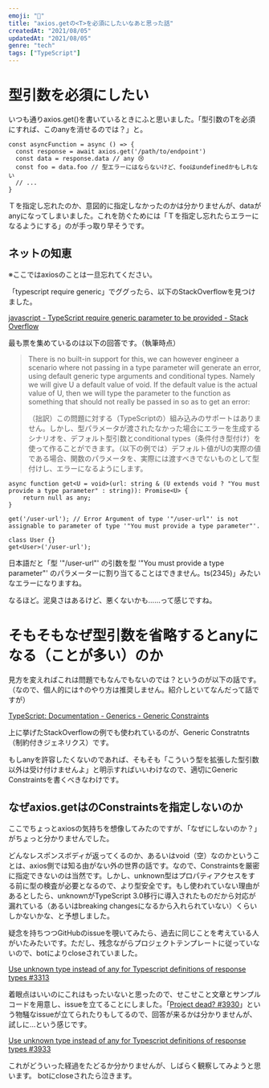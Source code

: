 ```yaml
---
emoji: "💙"
title: "axios.getの<T>を必須にしたいなあと思った話"
createdAt: "2021/08/05"
updatedAt: "2021/08/05"
genre: "tech"
tags: ["TypeScript"]
---
```


# 型引数を必須にしたい

いつも通りaxios.get()を書いているときにふと思いました。「型引数のTを必須にすれば、このanyを消せるのでは？」と。

```tsx
const asyncFunction = async () => {
  const response = await axios.get('/path/to/endpoint')
  const data = response.data // any 😢
  const foo = data.foo // 型エラーにはならないけど、fooはundefinedかもしれない
  // ...
}
```

Ｔを指定し忘れたのか、意図的に指定しなかったのかは分かりませんが、dataがanyになってしまいました。これを防ぐためには「Ｔを指定し忘れたらエラーになるようにする」のが手っ取り早そうです。

## ネットの知恵

※ここではaxiosのことは一旦忘れてください。

「typescript require generic」でググったら、以下のStackOverflowを見つけました。

[javascript - TypeScript require generic parameter to be provided - Stack Overflow](https://stackoverflow.com/questions/51173191/typescript-require-generic-parameter-to-be-provided)

最も票を集めているのは以下の回答です。（執筆時点）

> There is no built-in support for this, we can however engineer a scenario where not passing in a type parameter will generate an error, using default generic type arguments and conditional types. Namely we will give U a default value of void. If the default value is the actual value of U, then we will type the parameter to the function as something that should not really be passed in so as to get an error:
>
> （拙訳）この問題に対する（TypeScriptの）組み込みのサポートはありません。しかし、型パラメータが渡されたなかった場合にエラーを生成するシナリオを、デフォルト型引数とconditional types（条件付き型付け）を使って作ることができます。（以下の例では）デフォルト値がUの実際の値である場合、関数のパラメータを、実際には渡すべきでないものとして型付けし、エラーになるようにします。

```tsx
async function get<U = void>(url: string & (U extends void ? "You must provide a type parameter" : string)): Promise<U> {
    return null as any;
}

get('/user-url'); // Error Argument of type '"/user-url"' is not assignable to parameter of type '"You must provide a type parameter"'.

class User {}
get<User>('/user-url');
```

日本語だと「型 '"/user-url"' の引数を型 '"You must provide a type parameter"' のパラメーターに割り当てることはできません。ts(2345)」みたいなエラーになりますね。

なるほど。泥臭さはあるけど、悪くないかも……って感じですね。

# そもそもなぜ型引数を省略するとanyになる（ことが多い）のか

見方を変えればこれは問題でもなんでもないのでは？というのが以下の話です。（なので、個人的には↑のやり方は推奨しません。紹介しといてなんだって話ですが）

[TypeScript: Documentation - Generics - Generic Constraints](https://www.typescriptlang.org/docs/handbook/2/generics.html#generic-constraints)

上に挙げたStackOverflowの例でも使われているのが、Generic Constratnts（制約付きジェネリクス）です。

もしanyを許容したくないのであれば、そもそも「こういう型を拡張した型引数以外は受け付けませんよ」と明示すればいいわけなので、適切にGeneric Constraintsを書くべきなわけです。

## なぜaxios.getは<T>のConstraintsを指定しないのか

ここでちょっとaxiosの気持ちを想像してみたのですが、「なぜ<T extends unknow>にしないのか？」がちょっと分かりませんでした。

どんなレスポンスボディが返ってくるのか、あるいはvoid（空）なのかということは、axios側では知る由がない外の世界の話です。なので、Constraintsを厳密に指定できないのは当然です。しかし、unknown型はプロパティアクセスをする前に型の検査が必要となるので、より型安全です。もし使われていない理由があるとしたら、unknownがTypeScript 3.0移行に導入されたものだから対応が漏れている（あるいはbreaking changesになるから入れられていない）くらいしかないかな、と予想しました。

疑念を持ちつつGitHubのissueを覗いてみたら、過去に同じことを考えている人がいたみたいです。ただし、残念ながらプロジェクトテンプレートに従っていないので、botによりcloseされていました。

[Use unknown type instead of any for Typescript definitions of response types #3313](https://github.com/axios/axios/issues/3313)

着眼点はいいのにこれはもったいないと思ったので、せこせこと文章とサンプルコードを用意し、issueを立てることにしました。「[Project dead? #3930](https://github.com/axios/axios/issues/3930)」という物騒なissueが立てられたりもしてるので、回答が来るかは分かりませんが、試しに…という感じです。

[Use unknown type instead of any for Typescript definitions of response types #3933](https://github.com/axios/axios/issues/3933)

これがどういった経過をたどるか分かりませんが、しばらく観察してみようと思います。
botにcloseされたら泣きます。
